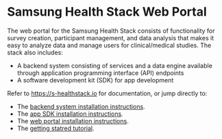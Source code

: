 # Samsung Health Stack Web Portal

The web portal for the Samsung Health Stack consists of functionality for survey creation, participant management, and data analysis that makes it easy to analyze data and manage users for clinical/medical studies. The stack also includes:

-  A backend system consisting of services and a data engine available through application programming interface (API) endpoints
-  A software development kit (SDK) for app development

Refer to <a href="https://s-healthstack.io" target="_blank">https://s-healthstack.io</a> for documentation, or jump directly to:
- The <a href="https://s-healthstack.io/installing-the-backend.html" target="_blank">backend system installation instructions</a>.
- The <a href="https://s-healthstack.io/installing-the-sdk.html" target="_blank">app SDK installation instructions</a>.
- The <a href="https://s-healthstack.io/installing-the-portal.html" target="_blank">web portal installation instructions</a>.
- The <a href="https://s-healthstack.io/tutorial.html" target="_blank">getting statred tutorial</a>.
